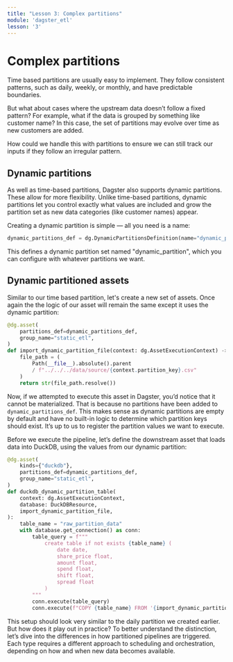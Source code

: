 ```yaml
---
title: "Lesson 3: Complex partitions"
module: 'dagster_etl'
lesson: '3'
---
```


# Complex partitions

Time based partitions are usually easy to implement. They follow consistent patterns, such as daily, weekly, or monthly, and have predictable boundaries.

But what about cases where the upstream data doesn’t follow a fixed pattern? For example, what if the data is grouped by something like customer name? In this case, the set of partitions may evolve over time as new customers are added.

How could we handle this with partitions to ensure we can still track our inputs if they follow an irregular pattern.

## Dynamic partitions

As well as time-based partitions, Dagster also supports dynamic partitions. These  allow for more flexibility. Unlike time-based partitions, dynamic partitions let you control exactly what values are included and grow the partition set as new data categories (like customer names) appear.

Creating a dynamic partition is simple — all you need is a name:

```python
dynamic_partitions_def = dg.DynamicPartitionsDefinition(name="dynamic_partition")
```

This defines a dynamic partition set named "dynamic_partition", which you can configure with whatever partitions we want.

## Dynamic partitioned assets

Similar to our time based partition, let's create a new set of assets. Once again the the logic of our asset will remain the same except it uses the dynamic partition:

```python {% obfuscated="true" %}
@dg.asset(
    partitions_def=dynamic_partitions_def,
    group_name="static_etl",
)
def import_dynamic_partition_file(context: dg.AssetExecutionContext) -> str:
    file_path = (
        Path(__file__).absolute().parent
        / f"../../../data/source/{context.partition_key}.csv"
    )
    return str(file_path.resolve())
```

Now, if we attempted to execute this asset in Dagster, you’d notice that it cannot be materialized. That is because no partitions have been added to `dynamic_partitions_def`. This makes sense as dynamic partitions are empty by default and have no built-in logic to determine which partition keys should exist. It’s up to us to register the partition values we want to execute.

Before we execute the pipeline, let’s define the downstream asset that loads data into DuckDB, using the values from our dynamic partition:

```python {% obfuscated="true" %}
@dg.asset(
    kinds={"duckdb"},
    partitions_def=dynamic_partitions_def,
    group_name="static_etl",
)
def duckdb_dynamic_partition_table(
    context: dg.AssetExecutionContext,
    database: DuckDBResource,
    import_dynamic_partition_file,
):
    table_name = "raw_partition_data"
    with database.get_connection() as conn:
        table_query = f"""
            create table if not exists {table_name} (
                date date,
                share_price float,
                amount float,
                spend float,
                shift float,
                spread float
            ) 
        """
        conn.execute(table_query)
        conn.execute(f"COPY {table_name} FROM '{import_dynamic_partition_file}'")
```

This setup should look very similar to the daily partition we created earlier. But how does it play out in practice? To better understand the distinction, let’s dive into the differences in how partitioned pipelines are triggered. Each type requires a different approach to scheduling and orchestration, depending on how and when new data becomes available.
